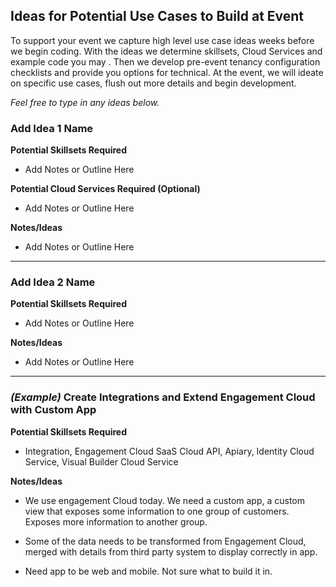## Ideas for Potential Use Cases to Build at Event

To support your event we capture high level use case ideas weeks before we begin coding. With the ideas we determine skillsets, Cloud Services and example code you may . Then we develop pre-event tenancy configuration checklists and provide you options for technical. At the event, we will ideate on specific use cases, flush out more details and begin development.

_Feel free to type in any ideas below._

### Add Idea 1 Name

**Potential Skillsets Required**
  - Add Notes or Outline Here

**Potential Cloud Services Required (Optional)**
  - Add Notes or Outline Here

**Notes/Ideas**
  - Add Notes or Outline Here

---
### Add Idea 2 Name

**Potential Skillsets Required**
  - Add Notes or Outline Here

**Notes/Ideas**
  - Add Notes or Outline Here

-------------------------------------------------------------------------------
### _(Example)_ Create Integrations and Extend Engagement Cloud with Custom App

**Potential Skillsets Required**
  - Integration, Engagement Cloud SaaS Cloud API, Apiary, Identity Cloud Service, Visual Builder Cloud Service

**Notes/Ideas**

  - We use engagement Cloud today. We need a custom app, a custom view that exposes some information to one group of customers. Exposes more information to another group.

  - Some of the data needs to be transformed from Engagement Cloud, merged with details from third party system to display correctly in app.

  - Need app to be web and mobile. Not sure what to build it in.
